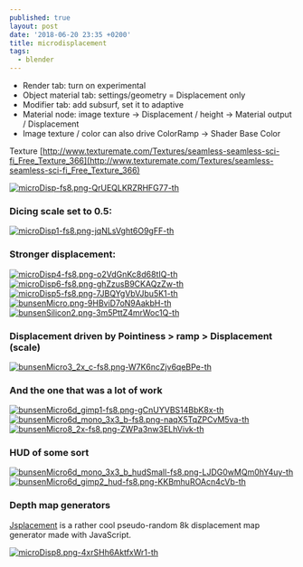 ```yaml
---
published: true
layout: post
date: '2018-06-20 23:35 +0200'
title: microdisplacement
tags:
  - blender
---
```

- Render tab: turn on experimental
- Object material tab: settings/geometry = Displacement only
- Modifier tab: add subsurf, set it to adaptive
- Material node: image texture -> Displacement / height -> Material output / Displacement
- Image texture / color can also drive ColorRamp -> Shader Base Color

Texture [http://www.texturemate.com/Textures/seamless-seamless-sci-fi_Free_Texture_366](http://www.texturemate.com/Textures/seamless-seamless-sci-fi_Free_Texture_366)

[![microDisp-fs8.png-QrUEQLKRZRHFG77-th](https://i.imgur.com/pDsOTM6.png)](https://i.imgur.com/pto1S7k.png)

### Dicing scale set to 0.5:  
[![microDisp1-fs8.png-jqNLsVght6O9gFF-th](https://i.imgur.com/vy1UNN7.png)](https://i.imgur.com/FZyGpUT.png)

### Stronger displacement:  

[![microDisp4-fs8.png-o2VdGnKc8d68tIQ-th](https://i.imgur.com/mGYzu1c.png)](https://i.imgur.com/TqI9EQr.png)
[![microDisp6-fs8.png-ghZzusB9CKAQzZw-th](https://i.imgur.com/bVnqty9.png)](https://i.imgur.com/kDnxwkJ.png)
[![microDisp5-fs8.png-7JBQYgVbVJbu5K1-th](https://i.imgur.com/FP0xhXG.png)](https://i.imgur.com/FqwNg6G.png)
[![bunsenMicro.png-9HBviD7oN9AakbH-th](https://i.imgur.com/DKrEPGP.png)](https://i.imgur.com/Gxcys6E.png)
[![bunsenSilicon2.png-3m5PttZ4mrWoc1Q-th](https://i.imgur.com/1UjjxlJ.png)](https://i.imgur.com/y1NYhZa.png)


### Displacement driven by Pointiness > ramp > Displacement (scale)

[![bunsenMicro3_2x_c-fs8.png-W7K6ncZjv6qeBPe-th](https://i.imgur.com/PpphgUT.png)](https://i.imgur.com/kUetcB1.png)

### And the one that was a lot of work

[![bunsenMicro6d_gimp1-fs8.png-gCnUYVBS14BbK8x-th](https://i.imgur.com/tfuxmvG.png)](https://i.imgur.com/fgAgaWx.png)
[![bunsenMicro6d_mono_3x3_b-fs8.png-naqX5TqZPCvM5va-th](https://i.imgur.com/gqzUbTF.png)](https://i.imgur.com/Jc8KGQZ.png)
[![bunsenMicro8_2x-fs8.png-ZWPa3nw3ELhVivk-th](https://i.imgur.com/5oIc9hl.png)](/media/bunsenMicro8_2x.png)

### HUD of some sort

[![bunsenMicro6d_mono_3x3_b_hudSmall-fs8.png-LJDG0wMQm0hY4uy-th](https://i.imgur.com/bYFW9dL.png)](https://i.imgur.com/CPvnRfp.png)
[![bunsenMicro6d_gimp2_hud-fs8.png-KKBmhuROAcn4cVb-th](https://i.imgur.com/LZeRqpQ.png)](https://i.imgur.com/P9FNFVg.png)

### Depth map generators

[Jsplacement](https://windmillart.net/?p=jsplacement) is a rather cool pseudo-random 8k displacement map generator made with JavaScript.

[![microDisp8.png-4xrSHh6AktfxWr1-th](https://i.imgur.com/oaNfNQl.png)](https://i.imgur.com/c4OBdk0.png)
